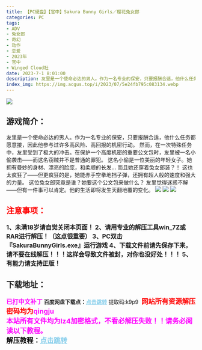 ```yaml
---
title: 【PC硬盘】【官中】Sakura Bunny Girls／樱花兔女郎
categories: PC
tags:
- ADV
- 兔女郎
- 奇幻
- 动作
- 恋爱
- 2023年
- 官中
- Winged Cloud社
date: 2023-7-1 8:01:00
description: 友里是一个使命必达的男人。作为一名专业的保安，只要报酬合适，他什么任务都愿意接，因此他参与过许多高风险、高回报的机密行动。然而，在一次特殊任务中，友里受到了极大的冲击。在保护一个高度机密的重要公文包时，友里被一名小偷袭击——而这名窃贼并不是普通的罪犯。这名小偷是一位美丽的年轻女子。她拥有曼妙的身材、漂亮的脸庞，和柔顺的长发…而且她还穿着兔女郎装？！这也太疯狂了——但更疯狂的是，她能赤手空拳地挡子弹，还拥有超人般的速度和强大的力量。这位兔女郎究竟是谁？她要这个公文包来做什么？友里觉得迷惑不解——但有一件事可以肯定。他的生活即将发生天翻地覆的变化。
index_img: https://img.acgus.top/i/2023/07/5e24fb795c083134.webp
---
```

![](https://img.acgus.top/i/2023/07/5e24fb795c083134.webp)
## 游戏简介：
友里是一个使命必达的男人。作为一名专业的保安，只要报酬合适，他什么任务都愿意接，因此他参与过许多高风险、高回报的机密行动。
然而，在一次特殊任务中，友里受到了极大的冲击。在保护一个高度机密的重要公文包时，友里被一名小偷袭击——而这名窃贼并不是普通的罪犯。
这名小偷是一位美丽的年轻女子。她拥有曼妙的身材、漂亮的脸庞，和柔顺的长发…
而且她还穿着兔女郎装？！
这也太疯狂了——但更疯狂的是，她能赤手空拳地挡子弹，还拥有超人般的速度和强大的力量。
这位兔女郎究竟是谁？她要这个公文包来做什么？
友里觉得迷惑不解——但有一件事可以肯定。他的生活即将发生天翻地覆的变化。
![](https://img.acgus.top/i/2023/07/21e58bc871083146.webp)
![](https://img.acgus.top/i/2023/07/30093bb41b083143.webp)
![](https://img.acgus.top/i/2023/07/978df34496083139.webp)




## <font color=#FF0000 >注意事项：</font>
<font size=3><b>1、未满18岁请自觉关闭本页面！
2、请用专业的解压工具win_7Z或RAR进行解压！（这点很重要）
3、PC双击『SakuraBunnyGirls.exe』运行游戏
4、下载文件前请先保存下来，请不要在线解压！！！这样会导致文件被封，对你也没好处！！！
5、有能力请支持正版！</b></font>

## 下载地址：
<font color=#FF00FF size=3><b>已打中文补丁</b></font>
<b>百度网盘下载点：</b><a href="https://pan.baidu.com/s/1ouPRV54mtonWBxaYIJBnNQ?pwd=k9p9" style="color: #87CEEB;"><b>点击跳转</b></a> 提取码:k9p9
<a style="padding: 0" href="https://post.qingju.org/AD/"><img style="max-width:100%" src="https://img.acgus.top/i/2024/07/478f689b8021d8d499ab43d21acf137a.gif" alt=""></a>
<b><font color=#FF0000 size=4>网站所有资源解压密码均为</b></font><b><font color=#FF00FF size=4>qingju</font><font color=#FF0000 ></font></b><br><b><font color=#FF00FF size=4>本站所有文件均为lz4加密格式，不看必解压失败！！请务必阅读以下教程。</b></font><br><b><font color=#000 size=4>解压教程：</b><a href="https://post.qingju.org/tutorial/000/" style="color: #87CEEB;"><b>点击跳转</b></a>
